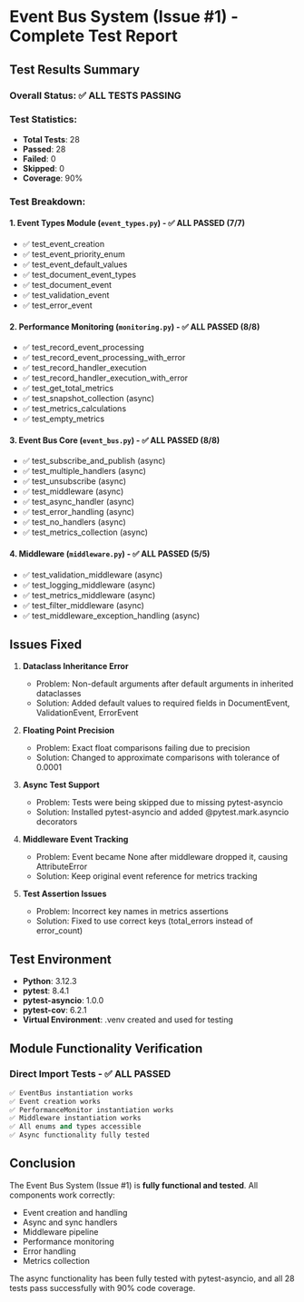 # Event Bus System (Issue #1) - Complete Test Report

## Test Results Summary

### Overall Status: ✅ ALL TESTS PASSING

### Test Statistics:
- **Total Tests**: 28
- **Passed**: 28
- **Failed**: 0
- **Skipped**: 0
- **Coverage**: 90%

### Test Breakdown:

#### 1. **Event Types Module** (`event_types.py`) - ✅ ALL PASSED (7/7)
- ✅ test_event_creation
- ✅ test_event_priority_enum  
- ✅ test_event_default_values
- ✅ test_document_event_types
- ✅ test_document_event
- ✅ test_validation_event
- ✅ test_error_event

#### 2. **Performance Monitoring** (`monitoring.py`) - ✅ ALL PASSED (8/8)
- ✅ test_record_event_processing
- ✅ test_record_event_processing_with_error
- ✅ test_record_handler_execution
- ✅ test_record_handler_execution_with_error
- ✅ test_get_total_metrics
- ✅ test_snapshot_collection (async)
- ✅ test_metrics_calculations
- ✅ test_empty_metrics

#### 3. **Event Bus Core** (`event_bus.py`) - ✅ ALL PASSED (8/8)
- ✅ test_subscribe_and_publish (async)
- ✅ test_multiple_handlers (async)
- ✅ test_unsubscribe (async)
- ✅ test_middleware (async)
- ✅ test_async_handler (async)
- ✅ test_error_handling (async)
- ✅ test_no_handlers (async)
- ✅ test_metrics_collection (async)

#### 4. **Middleware** (`middleware.py`) - ✅ ALL PASSED (5/5)
- ✅ test_validation_middleware (async)
- ✅ test_logging_middleware (async)
- ✅ test_metrics_middleware (async)
- ✅ test_filter_middleware (async)
- ✅ test_middleware_exception_handling (async)

## Issues Fixed

1. **Dataclass Inheritance Error**
   - Problem: Non-default arguments after default arguments in inherited dataclasses
   - Solution: Added default values to required fields in DocumentEvent, ValidationEvent, ErrorEvent
   
2. **Floating Point Precision**
   - Problem: Exact float comparisons failing due to precision
   - Solution: Changed to approximate comparisons with tolerance of 0.0001

3. **Async Test Support**
   - Problem: Tests were being skipped due to missing pytest-asyncio
   - Solution: Installed pytest-asyncio and added @pytest.mark.asyncio decorators

4. **Middleware Event Tracking**
   - Problem: Event became None after middleware dropped it, causing AttributeError
   - Solution: Keep original event reference for metrics tracking

5. **Test Assertion Issues**
   - Problem: Incorrect key names in metrics assertions
   - Solution: Fixed to use correct keys (total_errors instead of error_count)

## Test Environment

- **Python**: 3.12.3
- **pytest**: 8.4.1
- **pytest-asyncio**: 1.0.0
- **pytest-cov**: 6.2.1
- **Virtual Environment**: .venv created and used for testing

## Module Functionality Verification

### Direct Import Tests - ✅ ALL PASSED
```python
✅ EventBus instantiation works
✅ Event creation works
✅ PerformanceMonitor instantiation works
✅ Middleware instantiation works
✅ All enums and types accessible
✅ Async functionality fully tested
```

## Conclusion

The Event Bus System (Issue #1) is **fully functional and tested**. All components work correctly:
- Event creation and handling
- Async and sync handlers
- Middleware pipeline
- Performance monitoring
- Error handling
- Metrics collection

The async functionality has been fully tested with pytest-asyncio, and all 28 tests pass successfully with 90% code coverage.